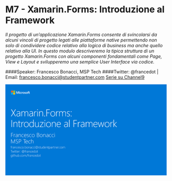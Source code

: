 # M7 - Xamarin.Forms: Introduzione al Framework

_Il progetto di un’applicazione Xamarin.Forms consente di svincolarsi da alcuni vincoli di progetto legati alle piattaforme native permettendo non solo di condividere codice relativo alla logica di business ma anche quello relativo alla UI. In questo modulo descriveremo la tipica struttura di un progetto Xamarin.Forms con alcuni componenti fondamentali come Page, View e Layout e svilupperemo una semplice User Interface via codice._

####Speaker: Francesco Bonacci, MSP Tech
####Twitter: @francedot | Email: francesco.bonacci@studentpartner.com
[Serie su Channel9](https://channel9.msdn.com/Series/Xamarin-per-principianti/)

<img src="./M7.png" width="800">

